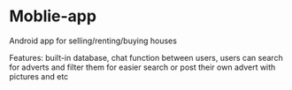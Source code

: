 # Moblie-app
Android app for selling/renting/buying houses

Features: built-in database, chat function between users, users can search for adverts and filter them for easier search or post their own advert with pictures and etc
